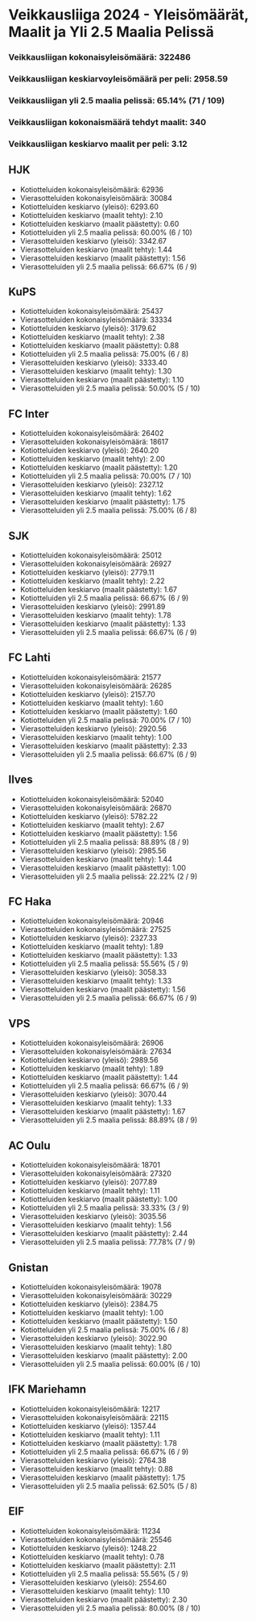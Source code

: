 # Veikkausliiga 2024 - Yleisömäärät, Maalit ja Yli 2.5 Maalia Pelissä

### Veikkausliigan kokonaisyleisömäärä: 322486
### Veikkausliigan keskiarvoyleisömäärä per peli: 2958.59
### Veikkausliigan yli 2.5 maalia pelissä: 65.14% (71 / 109)
### Veikkausliigan kokonaismäärä tehdyt maalit: 340
### Veikkausliigan keskiarvo maalit per peli: 3.12

## HJK
- Kotiotteluiden kokonaisyleisömäärä: 62936
- Vierasotteluiden kokonaisyleisömäärä: 30084
- Kotiotteluiden keskiarvo (yleisö): 6293.60
- Kotiotteluiden keskiarvo (maalit tehty): 2.10
- Kotiotteluiden keskiarvo (maalit päästetty): 0.60
- Kotiotteluiden yli 2.5 maalia pelissä: 60.00% (6 / 10)
- Vierasotteluiden keskiarvo (yleisö): 3342.67
- Vierasotteluiden keskiarvo (maalit tehty): 1.44
- Vierasotteluiden keskiarvo (maalit päästetty): 1.56
- Vierasotteluiden yli 2.5 maalia pelissä: 66.67% (6 / 9)

## KuPS
- Kotiotteluiden kokonaisyleisömäärä: 25437
- Vierasotteluiden kokonaisyleisömäärä: 33334
- Kotiotteluiden keskiarvo (yleisö): 3179.62
- Kotiotteluiden keskiarvo (maalit tehty): 2.38
- Kotiotteluiden keskiarvo (maalit päästetty): 0.88
- Kotiotteluiden yli 2.5 maalia pelissä: 75.00% (6 / 8)
- Vierasotteluiden keskiarvo (yleisö): 3333.40
- Vierasotteluiden keskiarvo (maalit tehty): 1.30
- Vierasotteluiden keskiarvo (maalit päästetty): 1.10
- Vierasotteluiden yli 2.5 maalia pelissä: 50.00% (5 / 10)

## FC Inter
- Kotiotteluiden kokonaisyleisömäärä: 26402
- Vierasotteluiden kokonaisyleisömäärä: 18617
- Kotiotteluiden keskiarvo (yleisö): 2640.20
- Kotiotteluiden keskiarvo (maalit tehty): 2.00
- Kotiotteluiden keskiarvo (maalit päästetty): 1.20
- Kotiotteluiden yli 2.5 maalia pelissä: 70.00% (7 / 10)
- Vierasotteluiden keskiarvo (yleisö): 2327.12
- Vierasotteluiden keskiarvo (maalit tehty): 1.62
- Vierasotteluiden keskiarvo (maalit päästetty): 1.75
- Vierasotteluiden yli 2.5 maalia pelissä: 75.00% (6 / 8)

## SJK
- Kotiotteluiden kokonaisyleisömäärä: 25012
- Vierasotteluiden kokonaisyleisömäärä: 26927
- Kotiotteluiden keskiarvo (yleisö): 2779.11
- Kotiotteluiden keskiarvo (maalit tehty): 2.22
- Kotiotteluiden keskiarvo (maalit päästetty): 1.67
- Kotiotteluiden yli 2.5 maalia pelissä: 66.67% (6 / 9)
- Vierasotteluiden keskiarvo (yleisö): 2991.89
- Vierasotteluiden keskiarvo (maalit tehty): 1.78
- Vierasotteluiden keskiarvo (maalit päästetty): 1.33
- Vierasotteluiden yli 2.5 maalia pelissä: 66.67% (6 / 9)

## FC Lahti
- Kotiotteluiden kokonaisyleisömäärä: 21577
- Vierasotteluiden kokonaisyleisömäärä: 26285
- Kotiotteluiden keskiarvo (yleisö): 2157.70
- Kotiotteluiden keskiarvo (maalit tehty): 1.60
- Kotiotteluiden keskiarvo (maalit päästetty): 1.60
- Kotiotteluiden yli 2.5 maalia pelissä: 70.00% (7 / 10)
- Vierasotteluiden keskiarvo (yleisö): 2920.56
- Vierasotteluiden keskiarvo (maalit tehty): 1.00
- Vierasotteluiden keskiarvo (maalit päästetty): 2.33
- Vierasotteluiden yli 2.5 maalia pelissä: 66.67% (6 / 9)

## Ilves
- Kotiotteluiden kokonaisyleisömäärä: 52040
- Vierasotteluiden kokonaisyleisömäärä: 26870
- Kotiotteluiden keskiarvo (yleisö): 5782.22
- Kotiotteluiden keskiarvo (maalit tehty): 2.67
- Kotiotteluiden keskiarvo (maalit päästetty): 1.56
- Kotiotteluiden yli 2.5 maalia pelissä: 88.89% (8 / 9)
- Vierasotteluiden keskiarvo (yleisö): 2985.56
- Vierasotteluiden keskiarvo (maalit tehty): 1.44
- Vierasotteluiden keskiarvo (maalit päästetty): 1.00
- Vierasotteluiden yli 2.5 maalia pelissä: 22.22% (2 / 9)

## FC Haka
- Kotiotteluiden kokonaisyleisömäärä: 20946
- Vierasotteluiden kokonaisyleisömäärä: 27525
- Kotiotteluiden keskiarvo (yleisö): 2327.33
- Kotiotteluiden keskiarvo (maalit tehty): 1.89
- Kotiotteluiden keskiarvo (maalit päästetty): 1.33
- Kotiotteluiden yli 2.5 maalia pelissä: 55.56% (5 / 9)
- Vierasotteluiden keskiarvo (yleisö): 3058.33
- Vierasotteluiden keskiarvo (maalit tehty): 1.33
- Vierasotteluiden keskiarvo (maalit päästetty): 1.56
- Vierasotteluiden yli 2.5 maalia pelissä: 66.67% (6 / 9)

## VPS
- Kotiotteluiden kokonaisyleisömäärä: 26906
- Vierasotteluiden kokonaisyleisömäärä: 27634
- Kotiotteluiden keskiarvo (yleisö): 2989.56
- Kotiotteluiden keskiarvo (maalit tehty): 1.89
- Kotiotteluiden keskiarvo (maalit päästetty): 1.44
- Kotiotteluiden yli 2.5 maalia pelissä: 66.67% (6 / 9)
- Vierasotteluiden keskiarvo (yleisö): 3070.44
- Vierasotteluiden keskiarvo (maalit tehty): 1.33
- Vierasotteluiden keskiarvo (maalit päästetty): 1.67
- Vierasotteluiden yli 2.5 maalia pelissä: 88.89% (8 / 9)

## AC Oulu
- Kotiotteluiden kokonaisyleisömäärä: 18701
- Vierasotteluiden kokonaisyleisömäärä: 27320
- Kotiotteluiden keskiarvo (yleisö): 2077.89
- Kotiotteluiden keskiarvo (maalit tehty): 1.11
- Kotiotteluiden keskiarvo (maalit päästetty): 1.00
- Kotiotteluiden yli 2.5 maalia pelissä: 33.33% (3 / 9)
- Vierasotteluiden keskiarvo (yleisö): 3035.56
- Vierasotteluiden keskiarvo (maalit tehty): 1.56
- Vierasotteluiden keskiarvo (maalit päästetty): 2.44
- Vierasotteluiden yli 2.5 maalia pelissä: 77.78% (7 / 9)

## Gnistan
- Kotiotteluiden kokonaisyleisömäärä: 19078
- Vierasotteluiden kokonaisyleisömäärä: 30229
- Kotiotteluiden keskiarvo (yleisö): 2384.75
- Kotiotteluiden keskiarvo (maalit tehty): 1.00
- Kotiotteluiden keskiarvo (maalit päästetty): 1.50
- Kotiotteluiden yli 2.5 maalia pelissä: 75.00% (6 / 8)
- Vierasotteluiden keskiarvo (yleisö): 3022.90
- Vierasotteluiden keskiarvo (maalit tehty): 1.80
- Vierasotteluiden keskiarvo (maalit päästetty): 2.00
- Vierasotteluiden yli 2.5 maalia pelissä: 60.00% (6 / 10)

## IFK Mariehamn
- Kotiotteluiden kokonaisyleisömäärä: 12217
- Vierasotteluiden kokonaisyleisömäärä: 22115
- Kotiotteluiden keskiarvo (yleisö): 1357.44
- Kotiotteluiden keskiarvo (maalit tehty): 1.11
- Kotiotteluiden keskiarvo (maalit päästetty): 1.78
- Kotiotteluiden yli 2.5 maalia pelissä: 66.67% (6 / 9)
- Vierasotteluiden keskiarvo (yleisö): 2764.38
- Vierasotteluiden keskiarvo (maalit tehty): 0.88
- Vierasotteluiden keskiarvo (maalit päästetty): 1.75
- Vierasotteluiden yli 2.5 maalia pelissä: 62.50% (5 / 8)

## EIF
- Kotiotteluiden kokonaisyleisömäärä: 11234
- Vierasotteluiden kokonaisyleisömäärä: 25546
- Kotiotteluiden keskiarvo (yleisö): 1248.22
- Kotiotteluiden keskiarvo (maalit tehty): 0.78
- Kotiotteluiden keskiarvo (maalit päästetty): 2.11
- Kotiotteluiden yli 2.5 maalia pelissä: 55.56% (5 / 9)
- Vierasotteluiden keskiarvo (yleisö): 2554.60
- Vierasotteluiden keskiarvo (maalit tehty): 1.10
- Vierasotteluiden keskiarvo (maalit päästetty): 2.30
- Vierasotteluiden yli 2.5 maalia pelissä: 80.00% (8 / 10)

